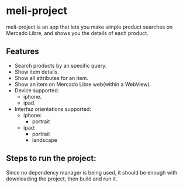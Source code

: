 # meli-project

meli-project is an app that lets you make simple product searches on Mercado Libre, and shows you the details of each product.

## Features

- Search products by an specific query.
- Show item details.
- Show all attributes for an item.
- Show an item on Mercado Libre web(within a WebView).
- Device supported:
  - iphone.
  - ipad.
- Interfaz orientations supported:
  - iphone:
    - portrait
  - ipad:
    - portrait
    - landscape

## Steps to run the project:
Since no dependency manager is being used, it should be enough with downloading the project, then build and run it.
